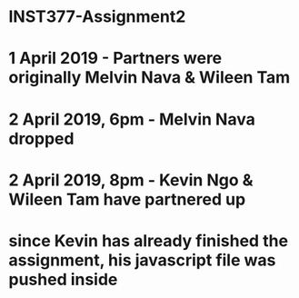# INST377-Assignment2
# 1 April 2019 - Partners were originally Melvin Nava & Wileen Tam
# 2 April 2019, 6pm - Melvin Nava dropped
# 2 April 2019, 8pm - Kevin Ngo & Wileen Tam have partnered up 
#   since Kevin has already finished the assignment, his javascript file was pushed inside